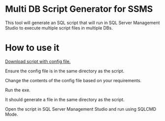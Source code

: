 # Multi DB Script Generator for SSMS

This tool will generate an SQL script that will run in SQL Server Management Studio to execute multiple script files in multiple DBs.

# How to use it

[Download script with config file.](https://raw.githubusercontent.com/AnthonyStiles/MultiDBScriptGenerator/master/GenerateMultiDBScript.zip)

Ensure the config file is in the same directory as the script.

Change the contents of the config file based on your requirements.

Run the exe.

It should generate a file in the same directory as the script.

Open the script in SQL Server Management Studio and run using SQLCMD Mode.